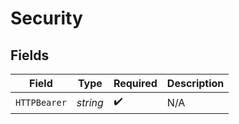 # Security


## Fields

| Field              | Type               | Required           | Description        |
| ------------------ | ------------------ | ------------------ | ------------------ |
| `HTTPBearer`       | *string*           | :heavy_check_mark: | N/A                |